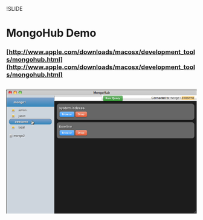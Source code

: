 !SLIDE
# MongoHub Demo
### [http://www.apple.com/downloads/macosx/development_tools/mongohub.html](http://www.apple.com/downloads/macosx/development_tools/mongohub.html)
## ![MongoHub](MongoHubScreenSnapz001.png)